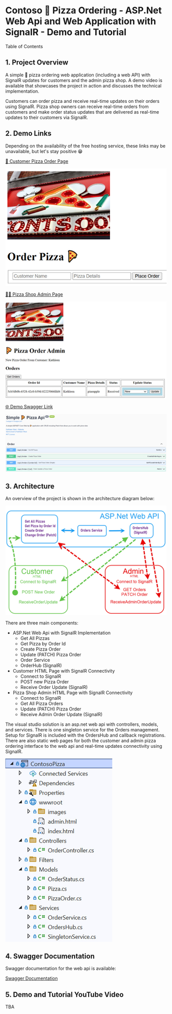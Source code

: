 # Contoso 🍕 Pizza Ordering - ASP.Net Web Api and Web Application with SignalR - Demo and Tutorial

Table of Contents

##  1. <a name='ProjectOverview'></a>Project Overview

A simple 🍕 pizza ordering web application (including a web API) with SignalR updates for customers and the admin pizza shop. A demo video is available that showcases the project in action and discusses the technical implementation.

Customers can order pizza and receive real-time updates on their orders using SignalR.
Pizza shop owners can receive real-time orders from customers and make order status updates that are delivered as real-time updates to their customers via SignalR.

##	2. <a name='DemoLinks'></a>Demo Links
Depending on the availability of the free hosting service, these links may be unavailable, but let's stay positive 😁

[🧍 Customer Pizza Order Page](http://orderpizzademo.runasp.net/)

![Customer Pizza Order Page](images/customerpage.jpg)

[👩‍🍳 Pizza Shop Admin Page](http://orderpizzademo.runasp.net/admin.html)

![Pizza Shop Admin Page](images/adminpage.jpg)

[🌐 Demo Swagger Link](http://orderpizzademo.runasp.net/swagger/index.html)

![Demo Swagger Page](images/swaggerpicture.jpg)


##  3. <a name='Architecture'></a>Architecture
An overview of the project is shown in the architecture diagram below:

![Project Architecture](images/architecturediagram.jpg)

There are three main components:

- ASP.Net Web Api with SignalR Implementation
	- Get All Pizzas
	- Get Pizza by Order Id
	- Create Pizza Order
	- Update (PATCH) Pizza Order
	- Order Service
	- OrderHub (SignalR)
- Customer HTML Page with SignalR Connectivity
	- Connect to SignalR
	- POST new Pizza Order
	- Receive Order Update (SignalR)
- Pizza Shop Admin HTML Page with SignalR Connectivity
	- Connect to SignalR
	- Get All Pizza Orders
	- Update (PATCH) Pizza Order
	- Receive Admin Order Update (SignalR)

The visual studio solution is an asp.net web api with controllers, models, and services. There is one singleton service for the Orders management. Setup for SignalR is included with the OrdersHub and callback registrations. There are also static web pages for both the customer and admin pizza ordering interface to the web api and real-time updates connectivity using SignalR.

![Visual Studio Solution Architecture](images/architecture.jpg)

##  4. <a name='SwaggerDocumentation'></a>Swagger Documentation
Swagger documentation for the web api is available:

[Swagger Documentation](http://orderpizzademo.runasp.net/swagger/v1/swagger.json)

##  5. <a name='YouTubeVideo'></a>Demo and Tutorial YouTube Video
TBA



